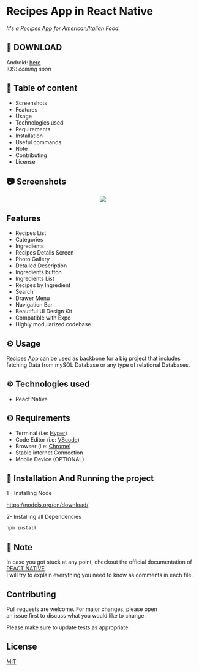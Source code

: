 # Recipes App in React Native

_It's a Recipes App for American/Italian Food._

## 📱 DOWNLOAD

Android: [here](https://expo.io/artifacts/78360755-6fcd-41fe-b844-a36ee5dfd8b3)  
IOS: _coming soon_

## 📖 Table of content

- Screenshots
- Features
- Usage
- Technologies used
- Requirements
- Installation
- Useful commands
- Note
- Contributing
- License

## 📷 Screenshots

<center><a href="https://www.instamobile.io/app-templates/food-app-template/"><img src="https://www.instamobile.io/wp-content/uploads/2019/07/Screen-Shot-2019-07-22-at-8.56.44-PM.png" /></a></center>

## Features

- Recipes List
- Categories
- Ingredients
- Recipes Details Screen
- Photo Gallery
- Detailed Description
- Ingredients button
- Ingredients List
- Recipes by Ingredient
- Search
- Drawer Menu
- Navigation Bar
- Beautiful UI Design Kit
- Compatible with Expo
- Highly modularized codebase

## ⚙️ Usage

Recipes App can be used as backbone for a big project that includes fetching Data from mySQL Database or any type of relational Databases.

## ⚙️ Technologies used

- React Native

## ⚙️ Requirements

- Terminal (i.e: [Hyper](https://hyper.is/))
- Code Editor (i.e: [VScode](https://code.visualstudio.com/download))
- Browser (i.e: [Chrome](https://www.google.com/chrome/))
- Stable internet Connection
- Mobile Device (OPTIONAL)

## 📌 Installation And Running the project

1 - Installing Node

https://nodejs.org/en/download/

2- Installing all Dependencies

```bash
npm install
```

## 📍 Note

In case you got stuck at any point, checkout the official
documentation of [REACT NATIVE](https://reactnative.dev/).  
I will try to explain everything you need to know as comments in each file.

## Contributing

Pull requests are welcome. For major changes, please open  
 an issue first to discuss what you would like to change.

Please make sure to update tests as appropriate.

## License

[MIT](https://choosealicense.com/licenses/mit/)
